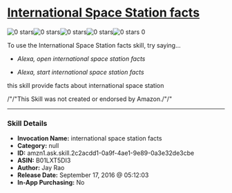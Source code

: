 # [International Space Station facts](http://alexa.amazon.com/#skills/amzn1.ask.skill.2c2acdd1-0a9f-4ae1-9e89-0a3e32de3cbe)
![0 stars](../../images/ic_star_border_black_18dp_1x.png)![0 stars](../../images/ic_star_border_black_18dp_1x.png)![0 stars](../../images/ic_star_border_black_18dp_1x.png)![0 stars](../../images/ic_star_border_black_18dp_1x.png)![0 stars](../../images/ic_star_border_black_18dp_1x.png) 0

To use the International Space Station facts skill, try saying...

* *Alexa, open international space station facts*

* *Alexa, start international space station facts*

this skill provide facts about international space station

/"/"This Skill was not created or endorsed by Amazon./"/"

***

### Skill Details

* **Invocation Name:** international space station facts
* **Category:** null
* **ID:** amzn1.ask.skill.2c2acdd1-0a9f-4ae1-9e89-0a3e32de3cbe
* **ASIN:** B01LXT5DI3
* **Author:** Jay Rao
* **Release Date:** September 17, 2016 @ 05:12:03
* **In-App Purchasing:** No
